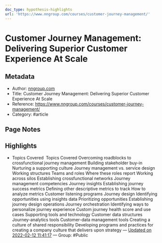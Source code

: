 ```yaml
---
doc_type: hypothesis-highlights
url: 'https://www.nngroup.com/courses/customer-journey-management/'
---
```


# Customer Journey Management: Delivering Superior Customer Experience At Scale

## Metadata
- Author: [nngroup.com]()
- Title: Customer Journey Management: Delivering Superior Customer Experience At Scale
- Reference: https://www.nngroup.com/courses/customer-journey-management/
- Category: #article

## Page Notes
## Highlights
- Topics Covered  Topics Covered Overcoming roadblocks to crossfunctional journey management 	Building stakeholder buy-in 	Nurturing a supporting culture 	Journey management vs. service design 	Working structures 	 		Teams and roles 		Where these roles report 		Working across silos 		Establishing crossfunctional networks 	 	 	Journey management competencies 	Journey insights 	 		Establishing journey success metrics 		Defining other descriptive metrics to track 		How to analyze metrics 		Customer listening programs 	 	 	Journey design 	 		Identifying opportunities using insights data 		Prioritizing opportunities 		Establishing journey design operations 	 	 	Journey orchestration 	 		Identifying ways to personalize journey experience 		Custom journey health score and use cases 	 	 	Supporting tools and technology 	 		Customer data structures 		Journey-analytics tools 		Customer-data management tools 	 	 	Creating a culture of shared responsibility 	 		Developing programs and practices for creating a company culture that delivers upon strategy — [Updated on 2022-02-12 11:41:17](https://hyp.is/QQoEFoutEeyXdu80tMS5PQ/www.nngroup.com/courses/customer-journey-management/) — Group: #Public



